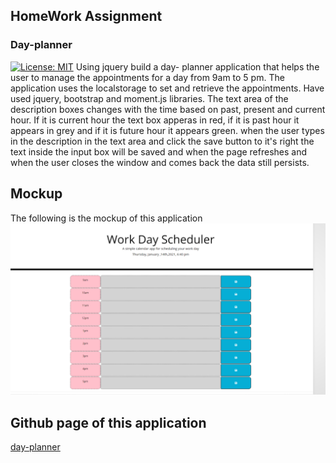 ## HomeWork Assignment
### Day-planner
[![License: MIT](https://img.shields.io/badge/License-MIT-yellow.svg)](https://opensource.org/licenses/MIT)
Using jquery build a day- planner application that helps the user to manage the 
appointments for a day from 9am to 5 pm.
The application uses the localstorage to set and retrieve the appointments.
Have used jquery, bootstrap and moment.js libraries.
The text area of the description boxes changes with the time based on past,
present and current hour. If it is current hour the text box apperas in red,
if it is past hour it appears in grey and if it is future hour it appears green.
when the user types in the description in the text area and click the save button to 
it's right the text inside the input box will be saved and when the page refreshes and 
when the user closes the window and comes back the data still persists.
## Mockup
The following is the mockup of this application
![mockup](Assets/mockup.PNG)

## Github page of this application

[day-planner](https://selvivini.github.io/jquery-dayplanner/)

